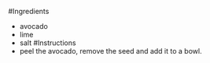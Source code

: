 #Ingredients
- avocado
- lime
- salt
#Instructions
- peel the avocado, remove the seed and add it to a bowl.

